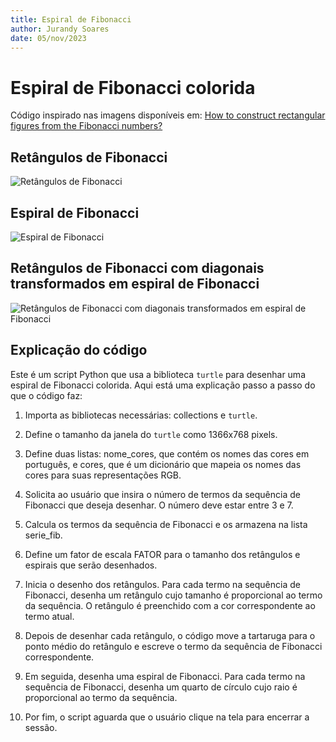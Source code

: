 ```yaml
---
title: Espiral de Fibonacci
author: Jurandy Soares
date: 05/nov/2023
---
```



# Espiral de Fibonacci colorida

Código inspirado nas imagens disponíveis em: [How to construct rectangular figures from the Fibonacci numbers?](https://mathematica.stackexchange.com/questions/183624/how-to-construct-rectangular-figures-from-the-fibonacci-numbers)

## Retângulos de Fibonacci

![Retângulos de Fibonacci](https://i.stack.imgur.com/3GIvj.png)

## Espiral de Fibonacci

![Espiral de Fibonacci](https://i.stack.imgur.com/fyhf0.png)

## Retângulos de Fibonacci com diagonais transformados em espiral de Fibonacci

![Retângulos de Fibonacci com diagonais transformados em espiral de Fibonacci](https://i.stack.imgur.com/SzmQu.gif)

## Explicação do código
Este é um script Python que usa a biblioteca `turtle` para desenhar uma espiral de Fibonacci colorida. Aqui está uma explicação passo a passo do que o código faz:

1. Importa as bibliotecas necessárias: collections e `turtle`.

2. Define o tamanho da janela do `turtle` como 1366x768 pixels.

3. Define duas listas: nome_cores, que contém os nomes das cores em português, e cores, que é um dicionário que mapeia os nomes das cores para suas representações RGB.

4. Solicita ao usuário que insira o número de termos da sequência de Fibonacci que deseja desenhar. O número deve estar entre 3 e 7.

5. Calcula os termos da sequência de Fibonacci e os armazena na lista serie_fib.

6. Define um fator de escala FATOR para o tamanho dos retângulos e espirais que serão desenhados.

7. Inicia o desenho dos retângulos. Para cada termo na sequência de Fibonacci, desenha um retângulo cujo tamanho é proporcional ao termo da sequência. O retângulo é preenchido com a cor correspondente ao termo atual.

8. Depois de desenhar cada retângulo, o código move a tartaruga para o ponto médio do retângulo e escreve o termo da sequência de Fibonacci correspondente.

9. Em seguida, desenha uma espiral de Fibonacci. Para cada termo na sequência de Fibonacci, desenha um quarto de círculo cujo raio é proporcional ao termo da sequência.

10. Por fim, o script aguarda que o usuário clique na tela para encerrar a sessão.
